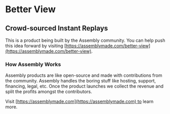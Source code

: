 # Better View

## Crowd-sourced Instant Replays

This is a product being built by the Assembly community. You can help push this idea forward by visiting [https://assemblymade.com/better-view](https://assemblymade.com/better-view).

### How Assembly Works

Assembly products are like open-source and made with contributions from the community. Assembly handles the boring stuff like hosting, support, financing, legal, etc. Once the product launches we collect the revenue and split the profits amongst the contributors.

Visit [https://assemblymade.com](https://assemblymade.com) to learn more.
